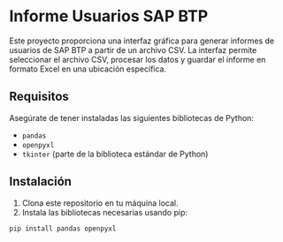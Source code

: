 # Informe Usuarios SAP BTP

Este proyecto proporciona una interfaz gráfica para generar informes de usuarios de SAP BTP a partir de un archivo CSV. La interfaz permite seleccionar el archivo CSV, procesar los datos y guardar el informe en formato Excel en una ubicación específica.

## Requisitos

Asegúrate de tener instaladas las siguientes bibliotecas de Python:

- `pandas`
- `openpyxl`
- `tkinter` (parte de la biblioteca estándar de Python)

## Instalación

1. Clona este repositorio en tu máquina local.
2. Instala las bibliotecas necesarias usando pip:

```bash
pip install pandas openpyxl

